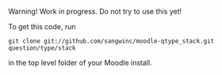 Warning! Work in progress. Do not try to use this yet!

To get this code, run

    git clone git://github.com/sangwinc/moodle-qtype_stack.git question/type/stack

in the top level folder of your Moodle install.
